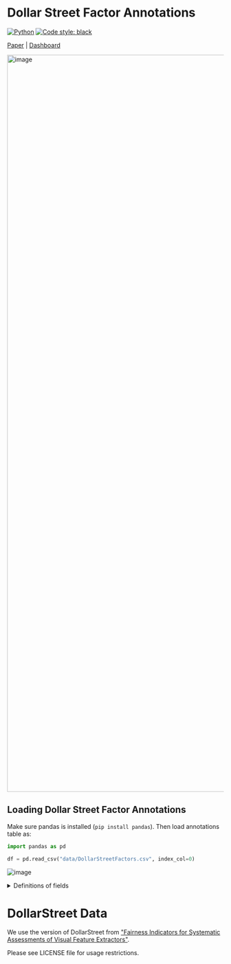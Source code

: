 # Dollar Street Factor Annotations

<a href="https://www.python.org/"><img alt="Python" src="https://img.shields.io/badge/-Python 3.9+-blue?style=for-the-badge&logo=python&logoColor=white"></a>
<a href="https://black.readthedocs.io/en/stable/"><img alt="Code style: black" src="https://img.shields.io/badge/code%20style-black-black.svg?style=for-the-badge&labelColor=gray"></a>


[Paper](https://arxiv.org/abs/2304.05391) | [Dashboard](https://dollarstreetfactors.metademolab.com/)

<img width="1710" alt="image" src="https://user-images.githubusercontent.com/6558776/229595599-fdb951b4-fd67-4075-92d3-665980400f63.png">


## Loading Dollar Street Factor Annotations

Make sure pandas is installed (`pip install pandas`). Then load annotations table as:

```python
import pandas as pd

df = pd.read_csv("data/DollarStreetFactors.csv", index_col=0)
```

![image](https://user-images.githubusercontent.com/6558776/229595381-12ac9541-d4f7-40b8-8c44-a1eaf5128cc8.png)


<details>
  <summary>Definitions of fields</summary>
  
  Each row represents a Dollar Street image:
  - factors such as pose, lighting etc. are indicated with a bool (1: meaning the factor was selected as distinctive)
  - one_word: refers to the free-form text descriptions of distinctive factors annotators provided (in one word summaries)
  - justification: refers to the free-form question asking annotators to explain why they selected the set of factors as distinctive
  - agree right: indicates whether the annotators agrees with the label for the image.
  - why disagree: asks for an explanation of why the annotators disagreed (if agree right was marked as false).
  
</details>


# DollarStreet Data

We use the version of DollarStreet from ["Fairness Indicators for Systematic Assessments of Visual Feature Extractors"](https://github.com/facebookresearch/vissl/blob/main/projects/fairness_indicators/geographical_diversity_indicator2.md).

Please see LICENSE file for usage restrictions.
